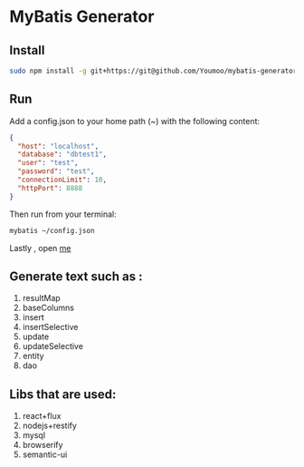 MyBatis Generator
=================

## Install
```bash 
sudo npm install -g git+https://git@github.com/Youmoo/mybatis-generator.git
```
## Run
Add a config.json to your home  path (~) with the following content:
```json
{
  "host": "localhost",
  "database": "dbtest1",
  "user": "test",
  "password": "test",
  "connectionLimit": 10,
  "httpPort": 8888
}
```
Then run from your terminal:
```bash
mybatis ~/config.json
```
Lastly , open [me](http://localhost:8888/)

## Generate text such as :

1. resultMap
2. baseColumns
3. insert
4. insertSelective
5. update
6. updateSelective
7. entity
8. dao

## Libs that are used:
1. react+flux
2. nodejs+restify
3. mysql
4. browserify
5. semantic-ui